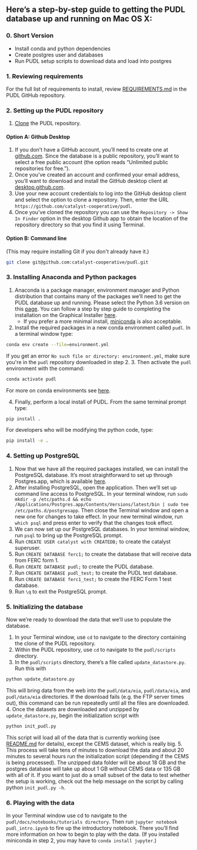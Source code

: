 ## Here’s a step-by-step guide to getting the PUDL database up and running on Mac OS X:


### 0. Short Version
- Install conda and python dependencies
- Create postgres user and databases
- Run PUDL setup scripts to download data and load into postgres



### 1. Reviewing requirements
For the full list of requirements to install, review [REQUIREMENTS.md](REQUIREMENTS.md) in the PUDL GitHub repository.



### 2. Setting up the PUDL repository
1. [Clone](https://help.github.com/articles/cloning-a-repository/) the PUDL repository.

#### Option A: Github Desktop

  1. If you don’t have a GitHub account, you’ll need to create one at [github.com](https://github.com). Since the database is a public repository, you’ll want to select a free public account (the option reads “Unlimited public repositories for free.”).
  2. Once you’ve created an account and confirmed your email address, you’ll want to download and install the GitHub desktop client at [desktop.github.com](https://desktop.github.com/).
  3. Use your new account credentials to log into the GitHub desktop client and select the option to clone a repository. Then, enter the URL `https://github.com/catalyst-cooperative/pudl`.
  4. Once you've cloned the repository you can use the `Repository -> Show In Finder` option in the desktop Github app to obtain the location of the repository directory so that you find it using Terminal.

#### Option B: Command line
(This may require installing Git if you don't already have it.)
```sh
git clone git@github.com:catalyst-cooperative/pudl.git
```

### 3. Installing Anaconda and Python packages
1. Anaconda is a package manager, environment manager and Python distribution that contains many of the packages we’ll need to get the PUDL database up and running. Please select the Python 3.6 version on this [page](https://www.anaconda.com/download/#linux). You can follow a step by step guide to completing the installation on the Graphical Installer [here](https://docs.continuum.io/anaconda/install/mac-os#macos-graphical-install).
    - If you prefer a more minimal install, [miniconda](https://conda.io/miniconda.html) is also acceptable.
2. Install the required packages in a new conda environment called `pudl`. In a terminal window type:
```sh
conda env create --file=environment.yml
```
If you get an error `No such file or directory: environment.yml`, make sure you're in the `pudl` repository downloaded in step 2.
3. Then activate the `pudl` environment with the command:
```sh
conda activate pudl
```
For more on conda environments see [here](https://conda.io/docs/user-guide/tasks/manage-environments.html).

4. Finally, perform a local install of PUDL. From the same terminal prompt type:
```sh
pip install .
```
For developers who will be modifying the python code, type:
```sh
pip install -e .
```


### 4. Setting up PostgreSQL

1. Now that we have all the required packages installed, we can install the PostgreSQL database. It’s most straightforward to set up through Postgres.app, which is available [here](http://postgresapp.com/).
2. After installing PostgreSQL, open the application. Then we’ll set up command line access to PostgreSQL. In your terminal window, run `sudo mkdir -p /etc/paths.d &&
echo /Applications/Postgres.app/Contents/Versions/latest/bin | sudo tee /etc/paths.d/postgresapp`. Then close the Terminal window and open a new one for changes to take effect. In your new terminal window, run `which psql` and press enter to verify that the changes took effect.
3. We can now set up our PostgreSQL databases. In your terminal window, run `psql` to bring up the PostgreSQL prompt.
  1. Run `CREATE USER catalyst with CREATEDB;` to create the catalyst superuser.
  2. Run `CREATE DATABASE ferc1;` to create the database that will receive data from FERC form 1.
  3. Run `CREATE DATABASE pudl;` to create the PUDL database.
  4. Run `CREATE DATABASE pudl_test;` to create the PUDL test database.
  5. Run `CREATE DATABASE ferc1_test;` to create the FERC Form 1 test database.
  6. Run `\q` to exit the PostgreSQL prompt.



### 5. Initializing the database

Now we’re ready to download the data that we’ll use to populate the database.

1. In your Terminal window, use `cd` to navigate to the directory containing the clone of the PUDL repository.
2. Within the PUDL repository, use `cd` to navigate to the `pudl/scripts` directory.
3. In the `pudl/scripts` directory, there’s a file called `update_datastore.py`. Run this with
```sh
python update_datastore.py
```
This will bring data from the web into the `pudl/data/eia`, `pudl/data/eia`, and `pudl/data/eia` directories.
If the download fails (e.g. the FTP server times out), this command can be run repeatedly until all the files are downloaded.
4.  Once the datasets are downloaded and unzipped by `update_datastore.py`, begin the initialization script with
```sh
python init_pudl.py
```
This script will load all of the data that is currently working (see [README.md](https://github.com/catalyst-cooperative/pudl/#project-status) for details), except the CEMS dataset, which is really big.
5. This process will take tens of minutes to download the data and about 20 minutes to several hours run the initialization script (depending if the CEMS is being processed). The unzipped data folder will be about 18 GB and the postgres database will take up about 1 GB without CEMS data or 135 GB with all of it.
If you want to just do a small subset of the data to test whether the setup is working, check out the help message on the script by calling python `init_pudl.py -h`.

### 6. Playing with the data

In your Terminal window use cd to navigate to the `pudl/docs/notebooks/tutorials directory`. Then run `jupyter notebook pudl_intro.ipynb` to fire up the introductory notebook. There you’ll find more information on how to begin to play with the data.
(If you installed miniconda in step 2, you may have to `conda install jupyter`.)
